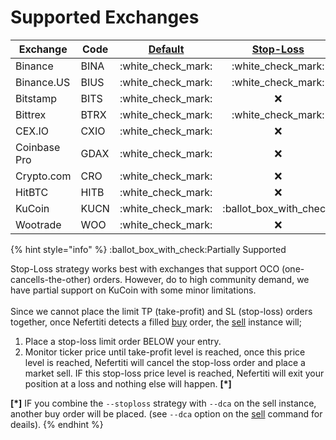 # Supported Exchanges

| Exchange     | Code | [Default](../strategies/built-in-strategies.md#default-strategy) | [Stop-Loss](../strategies/built-in-strategies.md#stop-loss-strategy) |   |
| ------------ | ---- | :--------------------------------------------------------------: | :------------------------------------------------------------------: | - |
| Binance      | BINA |                       :white\_check\_mark:                       |                         :white\_check\_mark:                         |   |
| Binance.US   | BIUS |                       :white\_check\_mark:                       |                         :white\_check\_mark:                         |   |
| Bitstamp     | BITS |                       :white\_check\_mark:                       |                                  :x:                                 |   |
| Bittrex      | BTRX |                       :white\_check\_mark:                       |                         :white\_check\_mark:                         |   |
| CEX.IO       | CXIO |                       :white\_check\_mark:                       |                                  :x:                                 |   |
| Coinbase Pro | GDAX |                       :white\_check\_mark:                       |                                  :x:                                 |   |
| Crypto.com   | CRO  |                       :white\_check\_mark:                       |                                  :x:                                 |   |
| HitBTC       | HITB |                       :white\_check\_mark:                       |                                  :x:                                 |   |
| KuCoin       | KUCN |                       :white\_check\_mark:                       |                      :ballot\_box\_with\_check:                      |   |
| Wootrade     | WOO  |                       :white\_check\_mark:                       |                                  :x:                                 |   |

{% hint style="info" %}
:ballot\_box\_with\_check:Partially Supported

Stop-Loss strategy works best with exchanges that support OCO (one-cancells-the-other) orders. However, do to high community demand, we have partial support on KuCoin with some minor limitations.\
\
Since we cannot place the limit TP (take-profit) and SL (stop-loss) orders together, once Nefertiti detects a filled [buy](../quick-start/commands.md#buy) order, the [sell](../quick-start/commands.md#sell) instance will;

1. Place a stop-loss limit order BELOW your entry.
2. Monitor ticker price until take-profit level is reached, once this price level is reached, Nefertiti will cancel the stop-loss order and place a market sell. IF this stop-loss price level is reached, Nefertiti will exit your position at a loss and nothing else will happen. **\[\*]**

**\[\*]** IF you combine the `--stoploss` strategy with `--dca` on the sell instance, another buy order will be placed. (see `--dca` option on the [sell](../quick-start/commands.md#sell) command for deails).
{% endhint %}
